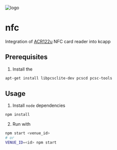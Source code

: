 ![logo](https://raw.githubusercontent.com/wiki/kcapp/frontend/images/logo/kcapp_plus_nfc.png)
# nfc
Integration of [ACR122u](https://www.acs.com.hk/en/products/3/acr122u-usb-nfc-reader/) NFC card reader into kcapp

## Prerequisites
1. Install the
```bash
apt-get install libpcsclite-dev pcscd pcsc-tools
```

## Usage
1. Install `node` dependencies
```bash
npm install
```
2. Run with
```bash
npm start <venue_id>
# or
VENUE_ID=<id> npm start
```